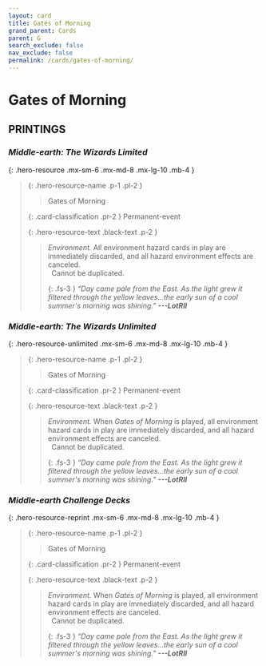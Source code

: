 ```yaml
---
layout: card
title: Gates of Morning
grand_parent: Cards
parent: G
search_exclude: false
nav_exclude: false
permalink: /cards/gates-of-morning/
---
```


# Gates of Morning


## PRINTINGS


### _Middle-earth: The Wizards Limited_

{: .hero-resource .mx-sm-6 .mx-md-8 .mx-lg-10 .mb-4 }
> {: .hero-resource-name .p-1 .pl-2 }
> > <div class="card-mp"></div>
> > <div class="card-name">Gates of Morning</div>
>
> {: .card-classification .pr-2 }
> Permanent-event
>
> {: .hero-resource-text .black-text .p-2 }
> > _Environment._ All environment hazard cards in play are immediately discarded, and all hazard environment effects are canceled. <br>&ensp;Cannot be duplicated. 
> > 
> > {: .fs-3 } 
> > _“Day came pale from the East. As the light grew it filtered through the yellow leaves...the early sun of a cool summer's morning was shining."_ ***---&#65279;LotRII*** 
> 

### _Middle-earth: The Wizards Unlimited_

{: .hero-resource-unlimited .mx-sm-6 .mx-md-8 .mx-lg-10 .mb-4 }
> {: .hero-resource-name .p-1 .pl-2 }
> > <div class="card-mp"></div>
> > <div class="card-name">Gates of Morning</div>
>
> {: .card-classification .pr-2 }
> Permanent-event
>
> {: .hero-resource-text .black-text .p-2 }
> > _Environment._ When _Gates of Morning_ is played, all environment hazard cards in play are immediately discarded, and all hazard environment effects are canceled. <br>&ensp;Cannot be duplicated. 
> > 
> > {: .fs-3 } 
> > _“Day came pale from the East. As the light grew it filtered through the yellow leaves...the early sun of a cool summer's morning was shining."_ ***---&#65279;LotRII*** 
> 

### _Middle-earth Challenge Decks_

{: .hero-resource-reprint .mx-sm-6 .mx-md-8 .mx-lg-10 .mb-4 }
> {: .hero-resource-name .p-1 .pl-2 }
> > <div class="card-mp"></div>
> > <div class="card-name">Gates of Morning</div>
>
> {: .card-classification .pr-2 }
> Permanent-event
>
> {: .hero-resource-text .black-text .p-2 }
> > _Environment._ When _Gates of Morning_ is played, all environment hazard cards in play are immediately discarded, and all hazard environment effects are canceled. <br>&ensp;Cannot be duplicated. 
> > 
> > {: .fs-3 } 
> > _“Day came pale from the East. As the light grew it filtered through the yellow leaves...the early sun of a cool summer's morning was shining."_ ***---&#65279;LotRII*** 
> 
